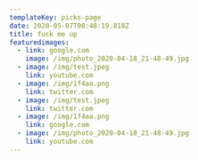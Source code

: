 ```yaml
---
templateKey: picks-page
date: 2020-05-07T00:48:19.818Z
title: fuck me up
featuredimages:
  - link: google.com
    image: /img/photo_2020-04-18_21-48-49.jpg
  - image: /img/test.jpeg
    link: youtube.com
  - image: /img/1f4aa.png
    link: twitter.com
  - image: /img/test.jpeg
    link: twitter.com
  - image: /img/1f4aa.png
    link: google.com
  - image: /img/photo_2020-04-18_21-48-49.jpg
    link: youtube.com
---
```

